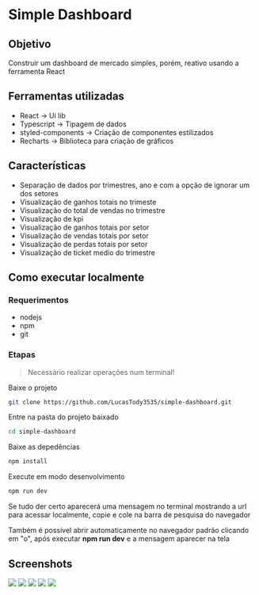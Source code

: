 # Simple Dashboard

## Objetivo

Construir um dashboard de mercado simples, porém, reativo usando a ferramenta React

## Ferramentas utilizadas

- React -> Ui lib
- Typescript -> Tipagem de dados
- styled-components -> Criação de componentes estilizados
- Recharts -> Biblioteca para criação de gráficos

## Características

- Separação de dados por trimestres, ano e com a opção de ignorar um dos setores
- Visualização de ganhos totais no trimeste
- Visualização do total de vendas no trimestre
- Visualização de kpi
- Visualização de ganhos totais por setor
- Visualização de vendas totais por setor
- Visualização de perdas totais por setor
- Visualização de ticket medio do trimestre

## Como executar localmente

### Requerimentos

- nodejs
- npm
- git

### Etapas

> Necessário realizar operações num terminal!

Baixe o projeto

```sh
git clone https://github.com/LucasTody3535/simple-dashboard.git
```

Entre na pasta do projeto baixado

```sh
cd simple-dashboard
```

Baixe as depedências

```sh
npm install
```

Execute em modo desenvolvimento

```sh
npm run dev
```

Se tudo der certo aparecerá uma mensagem no terminal mostrando a url para acessar localmente, copie e cole na barra de pesquisa do navegador

Também é possível abrir automaticamente no navegador padrão clicando em "o", após executar __npm run dev__ e a mensagem aparecer na tela

## Screenshots

![](https://raw.githubusercontent.com/LucasTody3535/projects-screenshots/main/simple-dashboard/pic1.png)
![](https://raw.githubusercontent.com/LucasTody3535/projects-screenshots/main/simple-dashboard/pic2.png)
![](https://raw.githubusercontent.com/LucasTody3535/projects-screenshots/main/simple-dashboard/pic3.png)
![](https://raw.githubusercontent.com/LucasTody3535/projects-screenshots/main/simple-dashboard/pic4.png)
![](https://raw.githubusercontent.com/LucasTody3535/projects-screenshots/main/simple-dashboard/pic5.png)